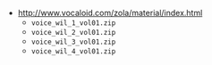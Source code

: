 * http://www.vocaloid.com/zola/material/index.html
  * ```voice_wil_1_vol01.zip```
  * ```voice_wil_2_vol01.zip```
  * ```voice_wil_3_vol01.zip```
  * ```voice_wil_4_vol01.zip```